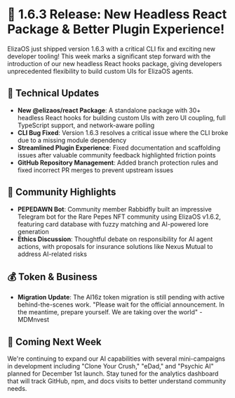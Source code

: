 # 🚀 1.6.3 Release: New Headless React Package & Better Plugin Experience!

ElizaOS just shipped version 1.6.3 with a critical CLI fix and exciting new developer tooling! This week marks a significant step forward with the introduction of our new headless React hooks package, giving developers unprecedented flexibility to build custom UIs for ElizaOS agents.

## 🔧 Technical Updates
* **New @elizaos/react Package**: A standalone package with 30+ headless React hooks for building custom UIs with zero UI coupling, full TypeScript support, and network-aware polling
* **CLI Bug Fixed**: Version 1.6.3 resolves a critical issue where the CLI broke due to a missing module dependency
* **Streamlined Plugin Experience**: Fixed documentation and scaffolding issues after valuable community feedback highlighted friction points
* **GitHub Repository Management**: Added branch protection rules and fixed incorrect PR merges to prevent upstream issues

## 👥 Community Highlights
* **PEPEDAWN Bot**: Community member Rabbidfly built an impressive Telegram bot for the Rare Pepes NFT community using ElizaOS v1.6.2, featuring card database with fuzzy matching and AI-powered lore generation
* **Ethics Discussion**: Thoughtful debate on responsibility for AI agent actions, with proposals for insurance solutions like Nexus Mutual to address AI-related risks

## 💰 Token & Business
* **Migration Update**: The AI16z token migration is still pending with active behind-the-scenes work. "Please wait for the official announcement. In the meantime, prepare yourself. We are taking over the world" - MDMnvest

## 🔮 Coming Next Week
We're continuing to expand our AI capabilities with several mini-campaigns in development including "Clone Your Crush," "eDad," and "Psychic AI" planned for December 1st launch. Stay tuned for the analytics dashboard that will track GitHub, npm, and docs visits to better understand community needs.